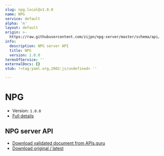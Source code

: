 ```yaml
---
slug: npg.local@v1.0.0
name: NPG
service: default
alpha: 'n'
layout: default
origin: >-
  https://raw.githubusercontent.com/zijpn/npg-server/master/schema/api/npgapi.json
info:
  description: NPG server API
  title: NPG
  version: 1.0.0
termsOfService: ''
externalDocs: {}
stub: !<tag:yaml.org,2002:js/undefined> ''

---
```

# NPG

* Version: `1.0.0`
* [Full details](../html/npg.local@v1.0.0.html)



## NPG server API



* [Download validated document from APIs.guru](https://raw.githubusercontent.com/APIs-guru/asyncapi-directory/master/docs/APIs/npg.local%40v1.0.0.yaml)
* [Download original / latest](https://raw.githubusercontent.com/zijpn/npg-server/master/schema/api/npgapi.json)

<script type="application/ld+json">
{
  "@context": "http://schema.org/",
  "@type": "WebAPI",
  "description": "NPG server API",
  "documentation": "",

  "name": "NPG"
}
</script>
